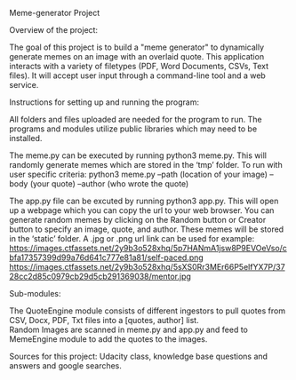 Meme-generator Project

Overview of the project:

The goal of this project is to build a "meme generator" to dynamically generate memes on an image 
with an overlaid quote. This application interacts with a variety of filetypes (PDF, Word Documents, 
CSVs, Text files). It will accept user input through a command-line tool and a web service. 

Instructions for setting up and running the program:

All folders and files uploaded are needed for the program to run. The programs and modules utilize 
public libraries which may need to be installed. 

The meme.py can be executed by running python3 meme.py. This will randomly generate memes which are 
stored in the ‘tmp’ folder.  To run with user specific criteria: python3 meme.py –path (location of 
your image) –body (your quote) –author (who wrote the quote) 

The app.py file can be excuted by running python3 app.py.  This will open up a webpage which you 
can copy the url to your web browser.  You can generate random memes by clicking on the Random button 
or Creator button to specify an image, quote, and author. These memes will be stored in the ‘static’ 
folder. A .jpg or .png url link can be used for example:
https://images.ctfassets.net/2y9b3o528xhq/5p7HANmA1jsw8P9EVOeVso/cbfa17357399d99a76d641c777e81a81/self-paced.png
https://images.ctfassets.net/2y9b3o528xhq/5sXS0Rr3MEr66P5elfYX7P/3728cc2d85c0979cb29d5cb291369038/mentor.jpg

Sub-modules:

The QuoteEngine module consists 
of different ingestors to pull quotes from CSV, Docx, PDF, Txt files into a [quotes, author] list.  
Random Images are scanned in meme.py and app.py and feed to MemeEngine module to add the quotes to the images.

Sources for this project:
Udacity class, knowledge base questions and answers and google searches.
